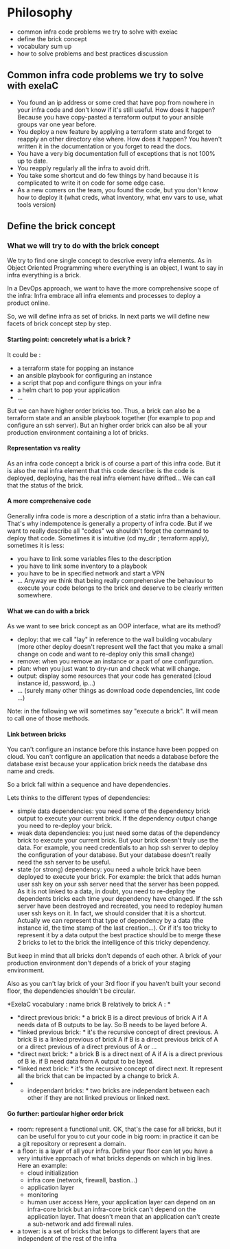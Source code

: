 # Philosophy

- common infra code problems we try to solve with exeiac
- define the brick concept
- vocabulary sum up
- how to solve problems and best practices discussion

## Common infra code problems we try to solve with exeIaC

- You found an ip address or some cred that have pop from nowhere in your infra 
  code and don't know if it's still useful. How does it happen? Because you have
  copy-pasted a terraform output to your ansible groups var one year before.
- You deploy a new feature by applying a terraform state and forget to reapply
  an other directory else where. How does it happen? You haven't written it in 
  the documentation or you forget to read the docs.
- You have a very big documentation full of exceptions that is not 100% up to
  date.
- You reapply regularly all the infra to avoid drift.
- You take some shortcut and do few things by hand because it is complicated
  to write it on code for some edge case.
- As a new comers on the team, you found the code, but you don't know how to
  deploy it (what creds, what inventory, what env vars to use, what tools
  version) 

## Define the brick concept

### What we will try to do with the brick concept

We try to find one single concept to descrive every infra elements. As in Object
Oriented Programming where everything is an object, I want to say in infra 
everything is a brick.

In a DevOps approach, we want to have the more comprehensive scope of the infra:
Infra embrace all infra elements and processes to deploy a product online.

So, we will define infra as set of bricks. In next parts we will define new 
facets of brick concept step by step.

#### Starting point: concretely what is a brick ?

It could be : 
- a terraform state for popping an instance
- an ansible playbook for configuring an instance
- a script that pop and configure things on your infra
- a helm chart to pop your application
- …

But we can have higher order bricks too. Thus, a brick can also be a terraform 
state and an ansible playbook together (for example to pop and configure an ssh
server). But an higher order brick can also be all your production environment 
containing a lot of bricks.

#### Representation vs reality

As an infra code concept a brick is of course a part of this infra code. But it
is also the real infra element that this code describe: is the code is deployed,
deploying, has the real infra element have drifted...
We can call that the status of the brick.

#### A more comprehensive code

Generally infra code is more a description of a static infra than a behaviour.
That's why indempotence is generally a property of infra code. But if we want 
to really describe all "codes" we shouldn't forget the command to deploy that 
code. Sometimes it is intuitive (cd my_dir ; terraform apply), sometimes it is
less:
- you have to link some variables files to the description
- you have to link some inventory to a playbook
- you have to be in specified network and start a VPN
- ...
Anyway we think that being really comprehensive the behaviour to execute your 
code belongs to the brick and deserve to be clearly written somewhere.

#### What we can do with a brick

As we want to see brick concept as an OOP interface, what are its method?
- deploy: that we call "lay" in reference to the wall building vocabulary
  (more other deploy doesn't represent well the fact that you make a small
  change on code and want to re-deploy only this small change)
- remove: when you remove an instance or a part of one configuration.
- plan: when you just want to dry-run and check what will change.
- output: display some resources that your code has generated (cloud instance 
  id, password, ip...)
- ... (surely many other things as download code dependencies, lint code ...)

Note: in the following we will sometimes say "execute a brick". It will mean to
call one of those methods.

#### Link between bricks

You can't configure an instance before this instance have been popped on cloud.
You can't configure an application that needs a database before the database 
exist because your application brick needs the database dns name and creds.

So a brick fall within a sequence and have dependencies.

Lets thinks to the different types of dependencies:
- simple data dependencies: you need some of the dependency brick output to 
  execute your current brick. If the dependency output change you need to 
  re-deploy your brick.
- weak data dependencies: you just need some datas of the dependency brick to 
  execute your current brick. But your brick doesn't truly use the data.
  For example, you need credentials to an hop ssh server to deploy the 
  configuration of your database. But your database doesn't really need the ssh
  server to be useful.
- state (or strong) dependency: you need a whole brick have been deployed to
  execute your brick. For example: the brick that adds human user ssh key on
  your ssh server need that the server has been popped. As it is not linked to a
  data, in doubt, you need to re-deploy the dependents bricks each time your 
  dependency have changed. If the ssh server have been destroyed and recreated,
  you need to redeploy human user ssh keys on it.
  In fact, we should consider that it is a shortcut. Actually we can represent
  that type of dependency by a data (the instance id, the time stamp of the 
  last creation...). Or if it's too tricky to represent it by a data output
  the best practice should be to merge these 2 bricks to let to the brick the
  intelligence of this tricky dependency.

But keep in mind that all bricks don't depends of each other. A brick of your
production environment don't depends of a brick of your staging environment.

Also as you can't lay brick of your 3rd floor if you haven't built your second 
floor, the dependencies shouldn't be circular.

*ExeIaC vocabulary : name brick B relatively to brick A : *
- *direct previous brick: * a brick B is a direct previous of brick A if A needs 
  data of B outputs to be lay. So B needs to be layed before A.
- *linked previous brick: * it's the recursive concept of direct previous.
  A brick B is a linked previous of brick A if B is a direct previous brick of A 
  or a direct previous of a direct previous of A or ...
- *direct next brick: * a brick B is a direct next of A if A is a direct previous
  of B ie. if B need data from A output to be layed.
- *linked next brick: * it's the recursive concept of direct next. It represent
  all the brick that can be impacted by a change to brick A.
- * independant bricks: * two bricks are independant between each other if they 
  are not linked previous or linked next.
#### Go further: particular higher order brick

- room: represent a functional unit. OK, that's the case for all bricks, but it 
  can be useful for you to cut your code in big room: in practice it can be a 
  git repository or represent a domain.
- a floor: is a layer of all your infra. Define your floor can let you have a 
  very intuitive approach of what bricks depends on which in big lines. Here an
  example:
  - cloud initialization
  - infra core (network, firewall, bastion...)
  - application layer
  - monitoring
  - human user access
  Here, your application layer can depend on an infra-core brick but an 
  infra-core brick can't depend on the application layer. That doesn't mean 
  that an application can't create a sub-network and add firewall rules.
- a tower: is a set of bricks that belongs to different layers that are
  independent of the rest of the infra 

